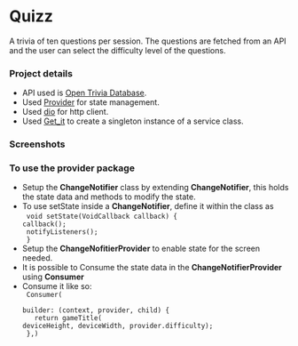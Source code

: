 # Quizz

A trivia of ten questions per session. The questions are fetched from an API and the user can select the difficulty level of the questions.

### Project details

- API used is <a href="https://opentdb.com/api_config.php">Open Trivia Database</a>.
- Used <a href="">Provider</a> for state management.
- Used <a href="">dio</a> for http client.
- Used <a href="">Get_it</a> to create a singleton instance of a service class.

### Screenshots

### To use the provider package

- Setup the **ChangeNotifier** class by extending **ChangeNotifier**, this holds the state data and methods to modify the state.
- To use setState inside a **ChangeNotifier**, define it within the class as <br/>
  <code>
  void setState(VoidCallback callback) {
  callback(); <br>
  notifyListeners(); <br>
  }
  </code>
- Setup the **ChangeNofitierProvider** to enable state for the screen needed.
- It is possible to Consume the state data in the **ChangeNotifierProvider** using **Consumer**
- Consume it like so:
  <code> <br>
  Consumer<StartPageProvider>( <br>
  &nbsp; builder: (context, provider, child) { <br>
  &nbsp; return gameTitle(
  deviceHeight, deviceWidth, provider.difficulty);
  <br> },)
  </code>
